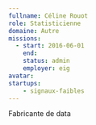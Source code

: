```yaml
---
fullname: Céline Rouot
role: Statisticienne
domaine: Autre
missions:
  - start: 2016-06-01
    end:
    status: admin
    employer: eig
avatar:
startups:
    - signaux-faibles
---
```


Fabricante de data
